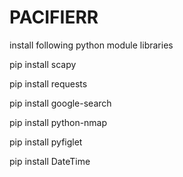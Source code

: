 # PACIFIERR
install following python module libraries

pip install scapy

pip install requests

pip install google-search

pip install python-nmap

pip install pyfiglet

pip install DateTime